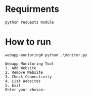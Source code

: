 # Requirments 
```
python requests module
```
# How to run
```
webapp-monioring# python .\monitor.py

Webapp Monitoring Tool
1. Add Website
2. Remove Website
3. Check Connectivity
4. List Websites
5. Exit
Enter your choice: 
```